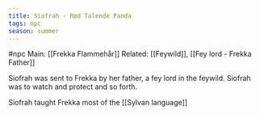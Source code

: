 ```yaml
---
title: Siofrah - Rød Talende Panda
tags: npc
season: summer
---
```


#npc 
Main: [[Frekka Flammehår]]
Related: [[Feywild]], [[Fey lord - Frekka Father]]

Siofrah was sent to Frekka by her father, a fey lord in the feywild. Siofrah was to watch and protect and so forth.

Siofrah taught Frekka most of the [[Sylvan language]]
